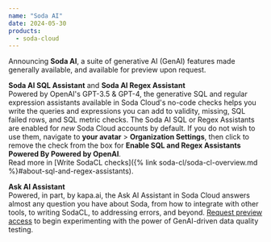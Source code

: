 ```yaml
---
name: "Soda AI"
date: 2024-05-30
products:
  - soda-cloud
---
```


Announcing **Soda AI**, a suite of generative AI (GenAI) features made generally available, and available for preview upon request.

**Soda AI SQL Assistant** and **Soda AI Regex Assistant**  <br />
Powered by OpenAI's GPT-3.5 & GPT-4, the generative SQL and regular expression assistants available in Soda Cloud's no-code checks helps you write the queries and expressions you can add to validity, missing, SQL failed rows, and SQL metric checks. The Soda AI SQL or Regex Assistants are enabled for *new* Soda Cloud accounts by default. If you do not wish to use them, navigate to **your avatar** > **Organization Settings**, then click to remove the check from the box for **Enable SQL and Regex Assistants Powered By Powered by OpenAI**. <br />
Read more in [Write SodaCL checks]({% link soda-cl/soda-cl-overview.md %}#about-sql-and-regex-assistants).

**Ask AI Assistant** <br />
Powered, in part, by kapa.ai, the Ask AI Assistant in Soda Cloud answers almost any question you have about Soda, from how to integrate with other tools, to writing SodaCL, to addressing errors, and beyond. <a href="https://go.soda.io/join-soda-ai-preview" target="_blank">Request preview access</a> to begin experimenting with the power of GenAI-driven data quality testing. 

